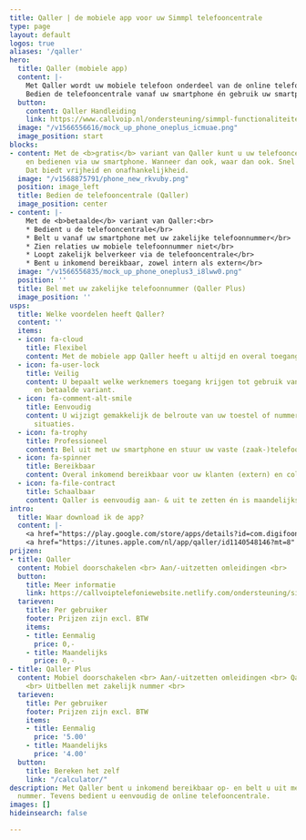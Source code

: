 ```yaml
---
title: Qaller | de mobiele app voor uw Simmpl telefooncentrale
type: page
layout: default
logos: true
aliases: '/qaller'
hero:
  title: Qaller (mobiele app)
  content: |-
    Met Qaller wordt uw mobiele telefoon onderdeel van de online telefooncentrale.
    Bedien de telefooncentrale vanaf uw smartphone én gebruik uw smartphone alsof het een kantoortoestel is (bellen en gebeld worden).
  button:
    content: Qaller Handleiding
    link: https://www.callvoip.nl/ondersteuning/simmpl-functionaliteiten/qaller-app/
  image: "/v1566556616/mock_up_phone_oneplus_icmuae.png"
  image_position: start
blocks:
- content: Met de <b>gratis</b> variant van Qaller kunt u uw telefooncentrale beheren
    en bedienen via uw smartphone. Wanneer dan ook, waar dan ook. Snel en gemakkelijk.
    Dat biedt vrijheid en onafhankelijkheid.
  image: "/v1568875791/phone_new_rkvuby.png"
  position: image_left
  title: Bedien de telefooncentrale (Qaller)
  image_position: center
- content: |-
    Met de <b>betaalde</b> variant van Qaller:<br> 
    * Bedient u de telefooncentrale</br>
    * Belt u vanaf uw smartphone met uw zakelijke telefoonnummer</br>
    * Zien relaties uw mobiele telefoonnummer niet</br>
    * Loopt zakelijk belverkeer via de telefooncentrale</br>
    * Bent u inkomend bereikbaar, zowel intern als extern</br>
  image: "/v1566556835/mock_up_phone_oneplus3_i8lww0.png"
  position: ''
  title: Bel met uw zakelijke telefoonnummer (Qaller Plus)
  image_position: ''
usps:
  title: Welke voordelen heeft Qaller?
  content: ''
  items:
  - icon: fa-cloud
    title: Flexibel
    content: Met de mobiele app Qaller heeft u altijd en overal toegang tot uw telefooncentrale.
  - icon: fa-user-lock
    title: Veilig
    content: U bepaalt welke werknemers toegang krijgen tot gebruik van de gratis
      en betaalde variant.
  - icon: fa-comment-alt-smile
    title: Eenvoudig
    content: U wijzigt gemakkelijk de belroute van uw toestel of nummers in ad hoc
      situaties.
  - icon: fa-trophy
    title: Professioneel
    content: Bel uit met uw smartphone en stuur uw vaste (zaak-)telefoonnummer mee!
  - icon: fa-spinner
    title: Bereikbaar
    content: Overal inkomend bereikbaar voor uw klanten (extern) en collega’s (intern).
  - icon: fa-file-contract
    title: Schaalbaar
    content: Qaller is eenvoudig aan- & uit te zetten én is maandelijks opzegbaar.
intro:
  title: Waar download ik de app?
  content: |-
    <a href="https://play.google.com/store/apps/details?id=com.digifoon.qaller&amp;hl=nl" target="_blank" rel="noopener noreferrer">Qaller voor Android downloaden</a><br>
    <a href="https://itunes.apple.com/nl/app/qaller/id1140548146?mt=8" target="_blank" rel="noopener noreferrer">Qaller voor Apple downloaden</a>
prijzen:
- title: Qaller
  content: Mobiel doorschakelen <br> Aan/-uitzetten omleidingen <br>
  button:
    title: Meer informatie
    link: https://callvoiptelefoniewebsite.netlify.com/ondersteuning/simmpl-functionaliteiten/qaller-plus-app/
  tarieven:
    title: Per gebruiker
    footer: Prijzen zijn excl. BTW
    items:
    - title: Eenmalig
      price: 0,-
    - title: Maandelijks
      price: 0,-
- title: Qaller Plus
  content: Mobiel doorschakelen <br> Aan/-uitzetten omleidingen <br> Qaller als kantoortoestel
    <br> Uitbellen met zakelijk nummer <br>
  tarieven:
    title: Per gebruiker
    footer: Prijzen zijn excl. BTW
    items:
    - title: Eenmalig
      price: '5.00'
    - title: Maandelijks
      price: '4.00'
  button:
    title: Bereken het zelf
    link: "/calculator/"
description: Met Qaller bent u inkomend bereikbaar op- en belt u uit met het zakelijk
  nummer. Tevens bedient u eenvoudig de online telefooncentrale.
images: []
hideinsearch: false

---
```

